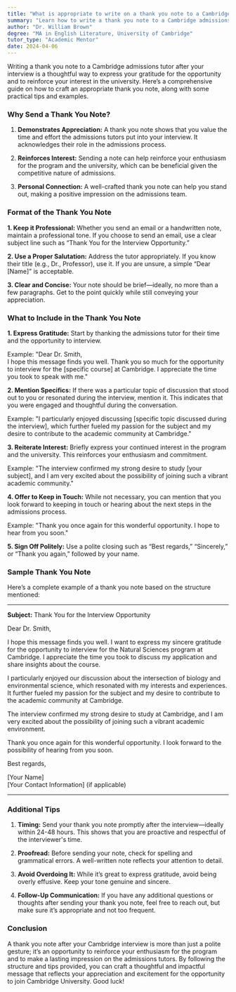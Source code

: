 ```yaml
---
title: "What is appropriate to write on a thank you note to a Cambridge admissions tutor after interviews?"
summary: "Learn how to write a thank you note to a Cambridge admissions tutor post-interview to express gratitude and reinforce your interest in the university."
author: "Dr. William Brown"
degree: "MA in English Literature, University of Cambridge"
tutor_type: "Academic Mentor"
date: 2024-04-06
---
```


Writing a thank you note to a Cambridge admissions tutor after your interview is a thoughtful way to express your gratitude for the opportunity and to reinforce your interest in the university. Here’s a comprehensive guide on how to craft an appropriate thank you note, along with some practical tips and examples.

### Why Send a Thank You Note?

1. **Demonstrates Appreciation:** A thank you note shows that you value the time and effort the admissions tutors put into your interview. It acknowledges their role in the admissions process.
  
2. **Reinforces Interest:** Sending a note can help reinforce your enthusiasm for the program and the university, which can be beneficial given the competitive nature of admissions.

3. **Personal Connection:** A well-crafted thank you note can help you stand out, making a positive impression on the admissions team.

### Format of the Thank You Note

**1. Keep it Professional:** Whether you send an email or a handwritten note, maintain a professional tone. If you choose to send an email, use a clear subject line such as “Thank You for the Interview Opportunity.”

**2. Use a Proper Salutation:** Address the tutor appropriately. If you know their title (e.g., Dr., Professor), use it. If you are unsure, a simple “Dear [Name]” is acceptable.

**3. Clear and Concise:** Your note should be brief—ideally, no more than a few paragraphs. Get to the point quickly while still conveying your appreciation.

### What to Include in the Thank You Note

**1. Express Gratitude:** Start by thanking the admissions tutor for their time and the opportunity to interview. 

Example: 
"Dear Dr. Smith,  
I hope this message finds you well. Thank you so much for the opportunity to interview for the [specific course] at Cambridge. I appreciate the time you took to speak with me."

**2. Mention Specifics:** If there was a particular topic of discussion that stood out to you or resonated during the interview, mention it. This indicates that you were engaged and thoughtful during the conversation.

Example: 
"I particularly enjoyed discussing [specific topic discussed during the interview], which further fueled my passion for the subject and my desire to contribute to the academic community at Cambridge."

**3. Reiterate Interest:** Briefly express your continued interest in the program and the university. This reinforces your enthusiasm and commitment.

Example: 
"The interview confirmed my strong desire to study [your subject], and I am very excited about the possibility of joining such a vibrant academic community."

**4. Offer to Keep in Touch:** While not necessary, you can mention that you look forward to keeping in touch or hearing about the next steps in the admissions process.

Example: 
"Thank you once again for this wonderful opportunity. I hope to hear from you soon."

**5. Sign Off Politely:** Use a polite closing such as “Best regards,” “Sincerely,” or “Thank you again,” followed by your name.

### Sample Thank You Note

Here’s a complete example of a thank you note based on the structure mentioned:

---

**Subject:** Thank You for the Interview Opportunity

Dear Dr. Smith,

I hope this message finds you well. I want to express my sincere gratitude for the opportunity to interview for the Natural Sciences program at Cambridge. I appreciate the time you took to discuss my application and share insights about the course.

I particularly enjoyed our discussion about the intersection of biology and environmental science, which resonated with my interests and experiences. It further fueled my passion for the subject and my desire to contribute to the academic community at Cambridge.

The interview confirmed my strong desire to study at Cambridge, and I am very excited about the possibility of joining such a vibrant academic environment.

Thank you once again for this wonderful opportunity. I look forward to the possibility of hearing from you soon.

Best regards,

[Your Name]  
[Your Contact Information] (if applicable)

---

### Additional Tips

1. **Timing:** Send your thank you note promptly after the interview—ideally within 24-48 hours. This shows that you are proactive and respectful of the interviewer's time.

2. **Proofread:** Before sending your note, check for spelling and grammatical errors. A well-written note reflects your attention to detail.

3. **Avoid Overdoing It:** While it’s great to express gratitude, avoid being overly effusive. Keep your tone genuine and sincere.

4. **Follow-Up Communication:** If you have any additional questions or thoughts after sending your thank you note, feel free to reach out, but make sure it’s appropriate and not too frequent.

### Conclusion

A thank you note after your Cambridge interview is more than just a polite gesture; it’s an opportunity to reinforce your enthusiasm for the program and to make a lasting impression on the admissions tutors. By following the structure and tips provided, you can craft a thoughtful and impactful message that reflects your appreciation and excitement for the opportunity to join Cambridge University. Good luck!
    